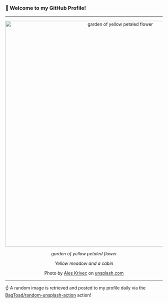 ### 👋 Welcome to my GitHub Profile!

----

<div align="center">
  <img width="720" src="https://images.unsplash.com/photo-1441519799174-4ff21e791f45?crop=entropy&cs=tinysrgb&fit=max&fm=jpg&ixid=M3w1NTI0OTR8MHwxfHJhbmRvbXx8fHx8fHx8fDE3NDcxMTY4Nzd8&ixlib=rb-4.1.0&q=80&w=1080" alt="garden of yellow petaled flower">
  
  <em>garden of yellow petaled flower</em>
  
  <em>Yellow meadow and a cabin</em>
  
  Photo by [Ales Krivec](http://dreamypixel.com) on [unsplash.com](https://unsplash.com/)
</div>

----

☝️ A random image is retrieved and posted to my profile daily via the [BagToad/random-unsplash-action](https://github.com/BagToad/random-unsplash-action) action!
